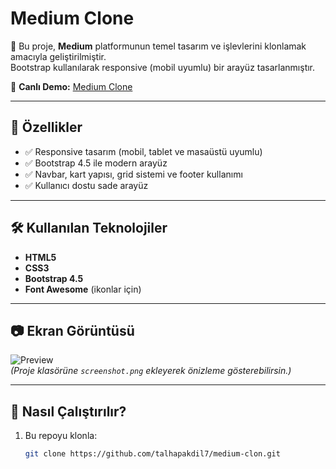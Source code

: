 # Medium Clone  

🚀 Bu proje, **Medium** platformunun temel tasarım ve işlevlerini klonlamak amacıyla geliştirilmiştir.  
Bootstrap kullanılarak responsive (mobil uyumlu) bir arayüz tasarlanmıştır.  

🔗 **Canlı Demo:** [Medium Clone](https://talhapakdil7.github.io/medium-clon/)  

---

## 📌 Özellikler  
- ✅ Responsive tasarım (mobil, tablet ve masaüstü uyumlu)  
- ✅ Bootstrap 4.5 ile modern arayüz  
- ✅ Navbar, kart yapısı, grid sistemi ve footer kullanımı  
- ✅ Kullanıcı dostu sade arayüz  

---

## 🛠 Kullanılan Teknolojiler  
- **HTML5**  
- **CSS3**  
- **Bootstrap 4.5**  
- **Font Awesome** (ikonlar için)  

---

## 📷 Ekran Görüntüsü  
![Preview](./screenshot.png)  
*(Proje klasörüne `screenshot.png` ekleyerek önizleme gösterebilirsin.)*  

---

## 🚀 Nasıl Çalıştırılır?  
1. Bu repoyu klonla:  
   ```bash
   git clone https://github.com/talhapakdil7/medium-clon.git
